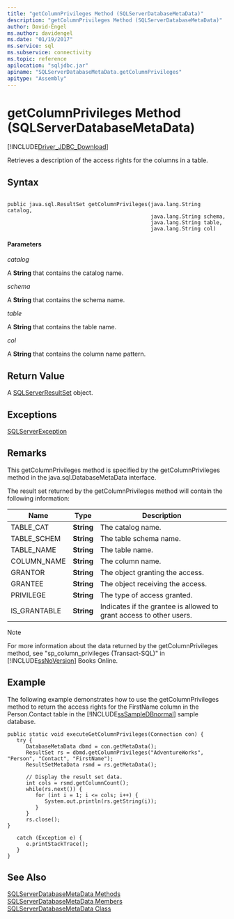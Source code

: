 ```yaml
---
title: "getColumnPrivileges Method (SQLServerDatabaseMetaData)"
description: "getColumnPrivileges Method (SQLServerDatabaseMetaData)"
author: David-Engel
ms.author: davidengel
ms.date: "01/19/2017"
ms.service: sql
ms.subservice: connectivity
ms.topic: reference
apilocation: "sqljdbc.jar"
apiname: "SQLServerDatabaseMetaData.getColumnPrivileges"
apitype: "Assembly"
---
```

# getColumnPrivileges Method (SQLServerDatabaseMetaData)
[!INCLUDE[Driver_JDBC_Download](../../../includes/driver_jdbc_download.md)]

  Retrieves a description of the access rights for the columns in a table.  
  
## Syntax  
  
```  
  
public java.sql.ResultSet getColumnPrivileges(java.lang.String catalog,  
                                              java.lang.String schema,  
                                              java.lang.String table,  
                                              java.lang.String col)  
```  
  
#### Parameters  
 *catalog*  
  
 A **String** that contains the catalog name.  
  
 *schema*  
  
 A **String** that contains the schema name.  
  
 *table*  
  
 A **String** that contains the table name.  
  
 *col*  
  
 A **String** that contains the column name pattern.  
  
## Return Value  
 A [SQLServerResultSet](../../../connect/jdbc/reference/sqlserverresultset-class.md) object.  
  
## Exceptions  
 [SQLServerException](../../../connect/jdbc/reference/sqlserverexception-class.md)  
  
## Remarks  
 This getColumnPrivileges method is specified by the getColumnPrivileges method in the java.sql.DatabaseMetaData interface.  
  
 The result set returned by the getColumnPrivileges method will contain the following information:  
  
|Name|Type|Description|  
|----------|----------|-----------------|  
|TABLE_CAT|**String**|The catalog name.|  
|TABLE_SCHEM|**String**|The table schema name.|  
|TABLE_NAME|**String**|The table name.|  
|COLUMN_NAME|**String**|The column name.|  
|GRANTOR|**String**|The object granting the access.|  
|GRANTEE|**String**|The object receiving the access.|  
|PRIVILEGE|**String**|The type of access granted.|  
|IS_GRANTABLE|**String**|Indicates if the grantee is allowed to grant access to other users.|  
  
> [!NOTE]  
>  For more information about the data returned by the getColumnPrivileges method, see "sp_column_privileges (Transact-SQL)" in [!INCLUDE[ssNoVersion](../../../includes/ssnoversion-md.md)] Books Online.  
  
## Example  
 The following example demonstrates how to use the getColumnPrivileges method to return the access rights for the FirstName column in the Person.Contact table in the [!INCLUDE[ssSampleDBnormal](../../../includes/sssampledbnormal-md.md)] sample database.  
  
```  
public static void executeGetColumnPrivileges(Connection con) {  
   try {  
      DatabaseMetaData dbmd = con.getMetaData();  
      ResultSet rs = dbmd.getColumnPrivileges("AdventureWorks", "Person", "Contact", "FirstName");  
      ResultSetMetaData rsmd = rs.getMetaData();  
  
      // Display the result set data.  
      int cols = rsmd.getColumnCount();  
      while(rs.next()) {  
         for (int i = 1; i <= cols; i++) {  
            System.out.println(rs.getString(i));  
         }  
      }  
      rs.close();  
}  
  
   catch (Exception e) {  
      e.printStackTrace();  
   }  
}  
```  
  
## See Also  
 [SQLServerDatabaseMetaData Methods](../../../connect/jdbc/reference/sqlserverdatabasemetadata-methods.md)   
 [SQLServerDatabaseMetaData Members](../../../connect/jdbc/reference/sqlserverdatabasemetadata-members.md)   
 [SQLServerDatabaseMetaData Class](../../../connect/jdbc/reference/sqlserverdatabasemetadata-class.md)  
  
  
